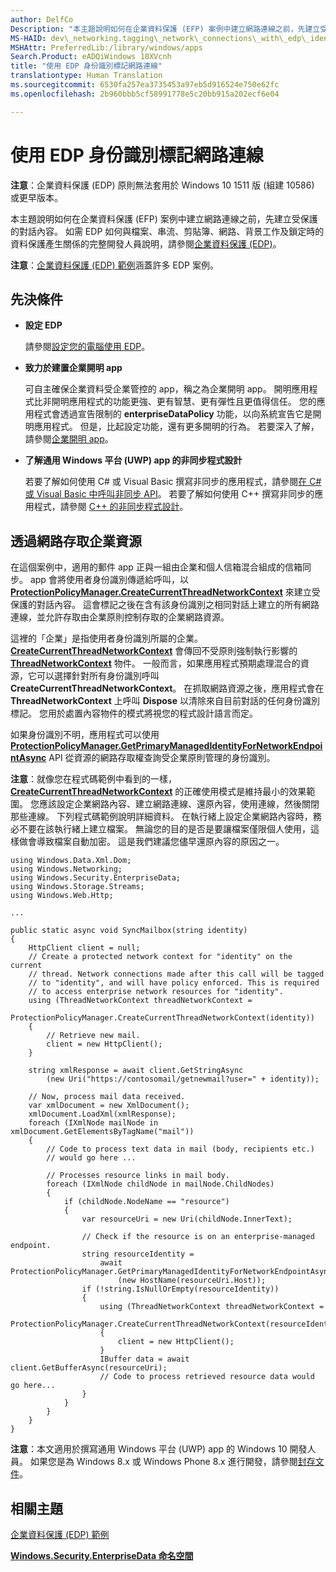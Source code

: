 ```yaml
---
author: DelfCo
Description: "本主題說明如何在企業資料保護 (EFP) 案例中建立網路連線之前，先建立受保護的對話內容。"
MS-HAID: dev\_networking.tagging\_network\_connections\_with\_edp\_identity
MSHAttr: PreferredLib:/library/windows/apps
Search.Product: eADQiWindows 10XVcnh
title: "使用 EDP 身份識別標記網路連線"
translationtype: Human Translation
ms.sourcegitcommit: 6530fa257ea3735453a97eb5d916524e750e62fc
ms.openlocfilehash: 2b960bbb5cf58991778e5c20bb915a202ecf6e04

---
```


# 使用 EDP 身份識別標記網路連線

__注意__：企業資料保護 (EDP) 原則無法套用於 Windows 10 1511 版 (組建 10586) 或更早版本。

本主題說明如何在企業資料保護 (EFP) 案例中建立網路連線之前，先建立受保護的對話內容。 如需 EDP 如何與檔案、串流、剪貼簿、網路、背景工作及鎖定時的資料保護產生關係的完整開發人員說明，請參閱[企業資料保護 (EDP)](../enterprise/edp-hub.md)。

**注意**：[企業資料保護 (EDP) 範例](http://go.microsoft.com/fwlink/p/?LinkId=620031&clcid=0x409)涵蓋許多 EDP 案例。



## 先決條件


-   **設定 EDP**

    請參閱[設定您的電腦使用 EDP](../enterprise/edp-hub.md#set-up-your-computer-for-EDP)。

-   **致力於建置企業開明 app**

    可自主確保企業資料受企業管控的 app，稱之為企業開明 app。 開明應用程式比非開明應用程式的功能更強、更有智慧、更有彈性且更值得信任。 您的應用程式會透過宣告限制的 **enterpriseDataPolicy** 功能，以向系統宣告它是開明應用程式。 但是，比起設定功能，還有更多開明的行為。 若要深入了解，請參閱[企業開明 app](../enterprise/edp-hub.md#enterprise-enlightened-apps)。

-   **了解通用 Windows 平台 (UWP) app 的非同步程式設計**

    若要了解如何使用 C# 或 Visual Basic 撰寫非同步的應用程式，請參閱[在 C# 或 Visual Basic 中呼叫非同步 API](https://msdn.microsoft.com/library/windows/apps/mt187337)。 若要了解如何使用 C++ 撰寫非同步的應用程式，請參閱 [C++ 的非同步程式設計](https://msdn.microsoft.com/library/windows/apps/mt187334)。

## 透過網路存取企業資源


在這個案例中，適用的郵件 app 正與一組由企業和個人信箱混合組成的信箱同步。 app 會將使用者身份識別傳遞給呼叫，以 [**ProtectionPolicyManager.CreateCurrentThreadNetworkContext**](https://msdn.microsoft.com/library/windows/apps/dn706025) 來建立受保護的對話內容。 這會標記之後在含有該身份識別之相同對話上建立的所有網路連線，並允許存取由企業原則控制存取的企業網路資源。

這裡的「企業」是指使用者身份識別所屬的企業。 [**CreateCurrentThreadNetworkContext**](https://msdn.microsoft.com/library/windows/apps/dn706025) 會傳回不受原則強制執行影響的 [**ThreadNetworkContext**](https://msdn.microsoft.com/library/windows/apps/dn706029) 物件。 一般而言，如果應用程式預期處理混合的資源，它可以選擇針對所有身份識別呼叫 **CreateCurrentThreadNetworkContext**。 在抓取網路資源之後，應用程式會在 **ThreadNetworkContext** 上呼叫 **Dispose** 以清除來自目前對話的任何身份識別標記。 您用於處置內容物件的模式將視您的程式設計語言而定。

如果身份識別不明，應用程式可以使用 [**ProtectionPolicyManager.GetPrimaryManagedIdentityForNetworkEndpointAsync**](https://msdn.microsoft.com/library/windows/apps/dn706027) API 從資源的網路存取權查詢受企業原則管理的身份識別。

**注意**：就像您在程式碼範例中看到的一樣，[**CreateCurrentThreadNetworkContext**](https://msdn.microsoft.com/library/windows/apps/dn706025) 的正確使用模式是維持最小的效果範圍。 您應該設定企業網路內容、建立網路連線、還原內容，使用連線，然後關閉那些連線。 下列程式碼範例說明詳細資料。 在執行緒上設定企業網路內容時，務必不要在該執行緒上建立檔案。 無論您的目的是否是要讓檔案僅限個人使用，這樣做會導致檔案自動加密。 這是我們建議您儘早還原內容的原因之一。



```CSharp
using Windows.Data.Xml.Dom;
using Windows.Networking;
using Windows.Security.EnterpriseData;
using Windows.Storage.Streams;
using Windows.Web.Http;

...

public static async void SyncMailbox(string identity)
{
    HttpClient client = null;
    // Create a protected network context for "identity" on the current
    // thread. Network connections made after this call will be tagged
    // to "identity", and will have policy enforced. This is required
    // to access enterprise network resources for "identity".
    using (ThreadNetworkContext threadNetworkContext = 
        ProtectionPolicyManager.CreateCurrentThreadNetworkContext(identity))
    {
        // Retrieve new mail.
        client = new HttpClient();
    }

    string xmlResponse = await client.GetStringAsync
        (new Uri("https://contosomail/getnewmail?user=" + identity));

    // Now, process mail data received.
    var xmlDocument = new XmlDocument();
    xmlDocument.LoadXml(xmlResponse);
    foreach (IXmlNode mailNode in xmlDocument.GetElementsByTagName("mail"))
    {
        // Code to process text data in mail (body, recipients etc.)
        // would go here ...

        // Processes resource links in mail body.
        foreach (IXmlNode childNode in mailNode.ChildNodes)
        {
            if (childNode.NodeName == "resource")
            {
                var resourceUri = new Uri(childNode.InnerText);

                // Check if the resource is on an enterprise-managed endpoint.
                string resourceIdentity =
                    await ProtectionPolicyManager.GetPrimaryManagedIdentityForNetworkEndpointAsync
                        (new HostName(resourceUri.Host));
                if (!string.IsNullOrEmpty(resourceIdentity))
                {
                    using (ThreadNetworkContext threadNetworkContext =
                        ProtectionPolicyManager.CreateCurrentThreadNetworkContext(resourceIdentity))
                    {
                        client = new HttpClient();
                    }
                    IBuffer data = await client.GetBufferAsync(resourceUri);
                    // Code to process retrieved resource data would go here...
                }
            }
        }
    }
}
```

**注意**：本文適用於撰寫通用 Windows 平台 (UWP) app 的 Windows 10 開發人員。 如果您是為 Windows 8.x 或 Windows Phone 8.x 進行開發，請參閱[封存文件](http://go.microsoft.com/fwlink/p/?linkid=619132)。



## 相關主題


[企業資料保護 (EDP) 範例](http://go.microsoft.com/fwlink/p/?LinkId=620031&clcid=0x409)

[**Windows.Security.EnterpriseData 命名空間**](https://msdn.microsoft.com/library/windows/apps/dn279153)

 

 






<!--HONumber=Jun16_HO4-->



